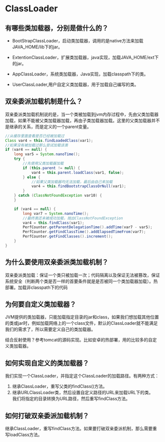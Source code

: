 # ClassLoader
## 有哪些类加载器，分别是做什么的？

- BootStrapClassLoader，启动类加载器，调用的是native方法来加载JAVA_HOME/lib下的jar。

- ExtentionClassLoader，扩展类加载器，java实现，加载JAVA_HOME/ext下的jar。

- AppClassLoader，系统类加载器，Java实现，加载classpath下的类。

- UserClassLoader,用户自定义类加载器，用于加载自己编写的类。



## 双亲委派加载机制是什么？

双亲委派类加载机制说的是，当一个类被加载到jvm内存过程中，先由父类加载器加载，如果不能被父类加载器加载，再由子类加载器加载。这里的父类加载器并不是继承的关系，而是定义的一个parent变量。

```java
//从缓存里面查看是否已经被加载过
Class var4 = this.findLoadedClass(var1);
//如果没有被加载过那么尝试加载该类
if (var4 == null) {
    long var5 = System.nanoTime();
    try {
        //先使用父类加载器加载
        if (this.parent != null) {
            var4 = this.parent.loadClass(var1, false);
        } else {
            //如果父类加载器均无法加载，最后由自己来加载
            var4 = this.findBootstrapClassOrNull(var1);
        }
    } catch (ClassNotFoundException var10) {
    }

    if (var4 == null) {
        long var7 = System.nanoTime();
        //最终类还未被成功加载，抛出ClassNotFoundException
        var4 = this.findClass(var1);
        PerfCounter.getParentDelegationTime().addTime(var7 - var5);
        PerfCounter.getFindClassTime().addElapsedTimeFrom(var7);
        PerfCounter.getFindClasses().increment();
    }
}
```



## 为什么要使用双亲委派类加载机制？

双亲委派类加载：保证一个类只被加载一次；代码隔离以及保证无法被篡改，保证系统安全（判断两个类是否一样的首要条件就是是否被同一个类加载器加载）。热部署。加载非classpath下的代码



## 为何要自定义类加载器？ 

JVM提供的类加载器，只能加载指定目录的jar和class，如果我们想加载其他位置的类或jar时，例如加载网络上的一个class文件，默认的ClassLoader就不能满足我们的需求了，所以需要定义自己的类加载器。

结合反射使用？参考tomcat的源码实现。比如安卓的热部署，用的比较多的自定义类加载器。



## 如何实现自定义的类加载器？　　

我们实现一个ClassLoader，并指定这个ClassLoader的加载路径。有两种方式：

1. 继承ClassLoader，重写父类的findClass()方法。
2. 继承URLClassLoader类，然后设置自定义路径的URL来加载URL下的类。　　
   我们将指定的目录转换为URL路径，然后重写findClass方法。



## 如何打破双亲委派加载机制？

继承ClassLoader，重写findClass方法。如果要打破双亲委派机制，那么需要重写loadClass方法。